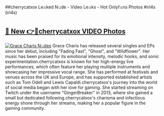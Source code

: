 ##cherrycatxox Le𝚊ked N𝚞de - Video Le𝚊ks - Hot Onlyf𝚊ns Photos #irl4s (irl4s)

# <h2><a href="https://mediaupload.pro?title=cherrycatxox&ref=9FEB">🔗 New 👉🔴cherrycatxox VIDEO Photos</a></h2>

[![Grace Charis N𝚞des](https://i.imgur.com/rIISA9y.gif)](https://mediaupload.pro?title=cherrycatxox&ref=9FEB)
Grace Charis has released several singles and EPs since her debut, including "Fading Fast", "Ghost", and "Wildflower". Her music has been praised for its emotional intensity, melodic hooks, and sonic experimentation.cherrycatxox is known for her high-energy live performances, which often feature her playing multiple instruments and showcasing her impressive vocal range. She has performed at festivals and venues across the UK and Europe, and has supported established artists such as Tom Odell and Lewis Capaldi.cherrycatxox's journey into the world of social media began with her love for gaming. She started streaming on Twitch under the username "GingerBreaker" in 2013, where she gained a small but dedicated following.cherrycatxox's charisma and infectious energy shone through her streams, making her a popular figure in the gaming community.